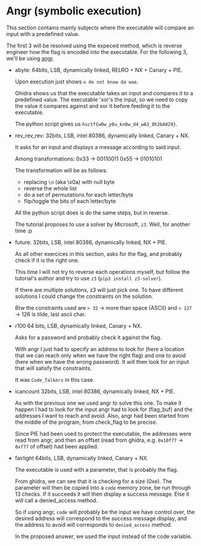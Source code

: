 # Angr (symbolic execution)

This section contains mainly subjects where the executable will compare an input with a predefined value.

The first 3 will be resolved using the expeced method, which is reverse engineer how the flag is encoded into the executable. For the following 3, we'll be using [angr](https://github.com/angr/angr).


* abyte:
    64bits, LSB, dynamically linked, RELRO + NX + Canary + PIE.

    Upon execution just shows `u do not know da wae`.

    Ghidra shows us that the executable takes an input and compares it to a predefined value. The executable 'xor's the input, so we need to copy the value it compares against and xor it before feeding it to the executable.

    The python script gives us `hsctf{w0w_y0u_kn0w_d4_wA3_8h2bA029}`.

* rev_rev_rev:
    32bits, LSB, intel 80386, dynamically linked, Canary + NX.

    It asks for an input and displays a message according to said input.

    Among transformations:
    0x33 -> 00110011
    0x55 -> 01010101

    The transformation will be as follows:
    * replacing `\n` (aka \x0a) with null byte
    * reverse the whole list
    * do a set of permutations for each letter/byte
    * flip/toggle the bits of each letter/byte

    All the python script does is do the same steps, but in reverse.

    The tutorial proposes to use a solver by Microsoft, `z3`. Well, for another time :p

* future:
    32bits, LSB, intel 80386, dynamically linked, NX + PIE.

    As all other exercices in this section, asks for the flag, and probably check if it is the right one.

    This time I will not try to reverse each operations myself, but follow the tutorial's author and try to use `z3` (`pip3 install z3-solver`).

    If there are multiple solutions, z3 will just pick one. To have different solutions I could change the constraints on the solution.

    Btw the constraints used are `> 32` -> more than space (ASCII) and `< 127` -> 126 is tilde, last ascii char.

* r100
    64 bits, LSB, dynamically linked, Canary + NX.

    Asks for a password and probably check it against the flag.

    With angr I just had to specify an address to look for (here a location that we can reach only when we have the right flag) and one to avoid (here when we have the wrong password). It will then look for an input that will satisfy the constraints.

    It was `Code_Talkers` in this case.

* icancount
    32bits, LSB, intel 80386, dynamically linked, NX + PIE.

    As with the previous one we used angr to solve this one. To make it happen I had to look for the input angr had to look for (flag_buf) and the addresses I want to reach and avoid. Also, angr had been started from the middle of the program, from check_flag to be precise.

    Since PIE had been used to protect the executable, the addresses were read from angr, and then an offset (read from ghidra, e.g. `0x10f77` -> `0xf77` of offset) had been applied.

* fairlight
    64bits, LSB, dynamically linked, Canary + NX.

    The executable is used with a parameter, that is probably the flag.

    From ghidra, we can see that it is checking for a size (0xe). The parameter will then be copied into a `code` memory zone, be run through 13 checks. If it succeeds it will then display a success message. Else it will call a denied_access method.

    So if using angr, `code` will probably be the input we have control over, the desired address will correspond to the success message display, and the address to avoid will corresponds to `denied_access` method.

    In the proposed answer, we used the input instead of the code variable.